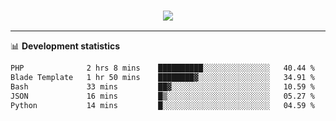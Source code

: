 <h3 align="center">
  <a href="https://github.com/hwalker928">
      <img src="https://github-profile-trophy.vercel.app/?username=hwalker928&no-bg=true&no-frame=true">
  </a>
</h3>


<hr>

📊 **Development statistics**

<!--START_SECTION:waka-->

```txt
PHP              2 hrs 8 mins    ██████████░░░░░░░░░░░░░░░   40.44 %
Blade Template   1 hr 50 mins    ████████▓░░░░░░░░░░░░░░░░   34.91 %
Bash             33 mins         ██▓░░░░░░░░░░░░░░░░░░░░░░   10.59 %
JSON             16 mins         █▒░░░░░░░░░░░░░░░░░░░░░░░   05.27 %
Python           14 mins         █░░░░░░░░░░░░░░░░░░░░░░░░   04.59 %
```

<!--END_SECTION:waka-->
